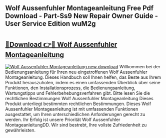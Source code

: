 ## Wolf Aussenfuhler Montageanleitung Free Pdf Download - Part-Ss9 New Repair Owner Guide - User Service Edition wuM2g

# <h2><a href="http://df84gcw.blite.top/?on=Wolf+Aussenfuhler+Montageanleitung">🔗Download 👉🔴 Wolf Aussenfuhler Montageanleitung</a></h2>

[![Wolf Aussenfuhler Montageanleitung new download](https://i.imgur.com/lujVjoI.png)](http://df84gcw.blite.top/?on=Wolf+Aussenfuhler+Montageanleitung)
Willkommen bei der Bedienungsanleitung für Ihren neu eingetroffenen Wolf Aussenfuhler Montageanleitung. Dieses Handbuch soll Ihnen helfen, das Beste aus Ihrem Produkt herauszuholen, indem es einen umfassenden Überblick über seine Funktionen, den Installationsprozess, die Bedienungsanleitung, Wartungstipps und Fehlerbehebungsverfahren gibt. Bitte lesen Sie die rechtlichen Bestimmungen Wolf Aussenfuhler Montageanleitung Dieses Produkt unterliegt bestimmten rechtlichen Bestimmungen. Dieses Wolf Aussenfuhler Montageanleitung ist mit umfassenden Funktionen ausgestattet, um Ihren unterschiedlichen Anforderungen gerecht zu werden. Ihr Erfolg ist unsere Priorität Wolf Aussenfuhler MontageanleitungDD. Wir sind bestrebt, Ihre vollste Zufriedenheit zu gewährleisten.
